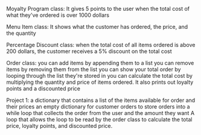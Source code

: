 Moyalty Program class:
It gives 5 points to the user when the total cost of what they've ordered is over 1000 dollars 

Menu Item class:
It shows what the customer has ordered, the price, and the quantity

Percentage Discount class:
when the total cost of all items ordered is above 200 dollars, the customer receives a 5% discount on the total cost 

Order class:
you can add items by appending them to a list
you can remove items by removing them from the list
you can show your total order by looping through the list they're stored in 
you can calculate the total cost by multiplying the quantity and price of items ordered. It also prints out loyalty points and a discounted price

Project 1:
a dictionary that contains a list of the items available for order and their prices
an empty dictionary for customer orders to store orders into 
a while loop that collects the order from the user and the amount they want 
A loop that allows the loop to be read by the order class to calculate the total price, loyalty points, and discounted price.    
